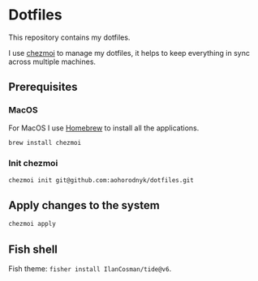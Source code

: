 # Dotfiles

This repository contains my dotfiles.

I use [chezmoi](https://chezmoi.io/) to manage my dotfiles, it helps to keep everything in sync across multiple machines.

## Prerequisites

### MacOS

For MacOS I use [Homebrew](https://brew.sh/) to install all the applications.
```bash
brew install chezmoi
```

### Init chezmoi

```bash
chezmoi init git@github.com:aohorodnyk/dotfiles.git
```

## Apply changes to the system

```bash
chezmoi apply
```

## Fish shell

Fish theme: `fisher install IlanCosman/tide@v6`.

